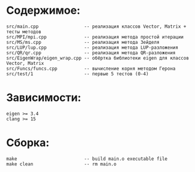 Содержимое:
===========
    src/main.cpp                 -- реализация классов Vector, Matrix + тесты методов  
    src/MPI/mpi.cpp              -- реализация метода простой итерации
    src/MS/ms.cpp                -- реализация метода Зейделя
    src/LUP/lup.cpp              -- реализация метода LUP-разложения
    src/QR/qr.cpp                -- реализация метода QR-разложения
    src/EigenWrap/eigen_wrap.cpp -- обёртка библиотеки eigen для классов Vector, Matrix
    src/Funcs/funcs.cpp          -- вычисление корня методом Герона
    src/test/1                   -- первые 5 тестов (0-4)

Зависимости:
============
    eigen >= 3.4
    clang >= 15

Сборка:
=======
    make                         -- build main.o executable file
    make clean                   -- rm main.o

